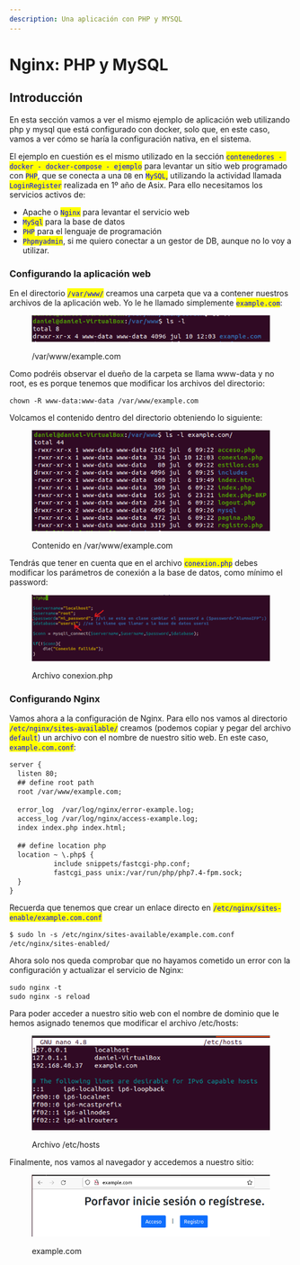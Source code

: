 ```yaml
---
description: Una aplicación con PHP y MYSQL
---
```


# Nginx: PHP y MySQL

## Introducción

En esta sección vamos a ver el mismo ejemplo de aplicación web utilizando php y mysql que está configurado con docker, solo que, en este caso, vamos a ver cómo se haría la configuración nativa, en el sistema.

El ejemplo en cuestión es el mismo utilizado en la sección <mark style="color:blue;">`contenedores - docker - docker-compose - ejemplo`</mark>  para levantar un sitio web programado con <mark style="color:blue;">`PHP`</mark>, que se conecta a una `DB` en <mark style="color:blue;">`MySQL`</mark><mark style="color:blue;">,</mark> utilizando la actividad llamada <mark style="color:blue;">`LoginRegister`</mark> realizada en 1º año de Asix. Para ello necesitamos los servicios activos de:

* Apache o <mark style="color:blue;">`Nginx`</mark> para levantar el servicio web
* <mark style="color:blue;">`MySql`</mark> para la base de datos
* <mark style="color:blue;">`PHP`</mark> para el lenguaje de programación
* <mark style="color:blue;">`Phpmyadmin`</mark>, si me quiero conectar a un gestor de DB, aunque no lo voy a utilizar.

### Configurando la aplicación web

En el directorio <mark style="color:blue;">`/var/www/`</mark> creamos una carpeta que va a contener nuestros archivos de la aplicación web. Yo le he llamado simplemente <mark style="color:blue;">`example.com`</mark>:

<figure><img src="../../../.gitbook/assets/image (1).png" alt=""><figcaption><p>/var/www/example.com</p></figcaption></figure>

Como podréis observar el dueño de la carpeta se llama www-data y no root, es es porque tenemos que modificar los archivos del directorio:

```
chown -R www-data:www-data /var/www/example.com
```

Volcamos el contenido dentro del directorio obteniendo lo siguiente:

<figure><img src="../../../.gitbook/assets/image (4).png" alt=""><figcaption><p>Contenido en /var/www/example.com</p></figcaption></figure>

Tendrás que tener en cuenta que en el archivo <mark style="color:blue;">`conexion.php`</mark> debes modificar los parámetros de conexión a la base de datos, como mínimo el password:

<figure><img src="../../../.gitbook/assets/image (5).png" alt=""><figcaption><p>Archivo conexion.php</p></figcaption></figure>

### Configurando Nginx&#x20;

Vamos ahora a la configuración de Nginx. Para ello nos vamos al directorio <mark style="color:blue;">`/etc/nginx/sites-available/`</mark> creamos (podemos copiar y pegar del archivo <mark style="color:blue;">`default`</mark>) un archivo con el nombre de nuestro sitio web. En este caso, <mark style="color:blue;">`example.com.conf`</mark>:

```
server { 
  listen 80; 
  ## define root path
  root /var/www/example.com;

  error_log  /var/log/nginx/error-example.log;
  access_log /var/log/nginx/access-example.log;
  index index.php index.html;

  ## define location php
  location ~ \.php$ {
           include snippets/fastcgi-php.conf;
           fastcgi_pass unix:/var/run/php/php7.4-fpm.sock;
  }
}
```

Recuerda que tenemos que crear un enlace directo en <mark style="color:blue;">`/etc/nginx/sites-enable/example.com.conf`</mark>&#x20;

```
$ sudo ln -s /etc/nginx/sites-available/example.com.conf /etc/nginx/sites-enabled/
```

Ahora solo nos queda comprobar que no hayamos cometido un error con la configuración y actualizar el servicio de Nginx:

```
sudo nginx -t
sudo nginx -s reload
```



Para poder acceder a nuestro sitio web con el nombre de dominio que le hemos asignado tenemos que modificar el archivo /etc/hosts:

<figure><img src="../../../.gitbook/assets/image (3).png" alt=""><figcaption><p>Archivo /etc/hosts</p></figcaption></figure>

Finalmente, nos vamos al navegador y accedemos a nuestro sitio:

<figure><img src="../../../.gitbook/assets/image (8).png" alt=""><figcaption><p>example.com</p></figcaption></figure>

